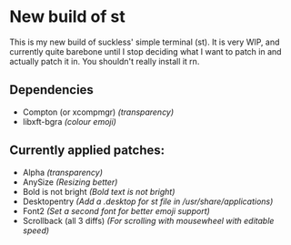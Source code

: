 # New build of st 

This is my new build of suckless' simple terminal (st).
It is very WIP, and currently quite barebone until I stop deciding what I want to patch in and actually patch it in.
You shouldn't really install it rn.

## Dependencies

* Compton (or xcompmgr) *(transparency)*
* libxft-bgra *(colour emoji)*

## Currently applied patches:

* Alpha *(transparency)*
* AnySize *(Resizing better)*
* Bold is not bright *(Bold text is not bright)*
* Desktopentry *(Add a .desktop for st file in /usr/share/applications)*
* Font2 *(Set a second font for better emoji support)*
* Scrollback (all 3 diffs) *(For scrolling with mousewheel with editable speed)*
